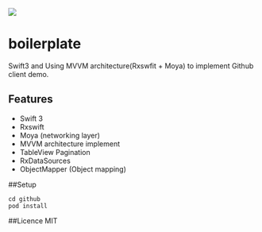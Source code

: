 

![](https://cloud.githubusercontent.com/assets/73608/23101342/9a42b082-f6d4-11e6-9fa2-a1d2b8882d02.gif)

# boilerplate
Swift3 and Using MVVM architecture(Rxswfit + Moya) to implement Github client demo.

## Features
*  Swift 3
*  Rxswift
*  Moya (networking layer)
*  MVVM architecture implement
*  TableView Pagination 
*  RxDataSources
*  ObjectMapper (Object mapping)

##Setup

```
cd github
pod install
```

##Licence
MIT
